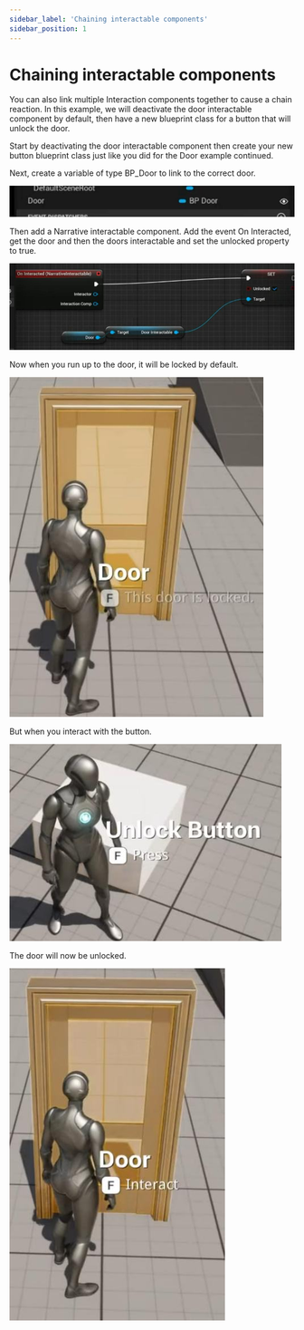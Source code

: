 ```yaml
---
sidebar_label: 'Chaining interactable components'
sidebar_position: 1
---
```


# Chaining interactable components

You can also link multiple Interaction components together to cause a chain reaction. In this example, we will deactivate the door interactable component by default, then have a new blueprint class for a button that will unlock the door.

Start by deactivating the door interactable component then create your new button blueprint class just like you did for the Door example continued.

Next, create a variable of type BP_Door to link to the correct door.

![chaining-interactable-components-variable.jpg](/img/interaction/chaining-interactable-components-variable.jpg)

Then add a Narrative interactable component. Add the event On Interacted, get the door and then the doors interactable and set the unlocked property to true.

![chaining-interactable-components-on-interacted-event.jpg](/img/interaction/chaining-interactable-components-on-interacted-event.jpg)

Now when you run up to the door, it will be locked by default.

![chaining-interactable-components-door.jpg](/img/interaction/chaining-interactable-components-door.jpg)

But when you interact with the button.

![chaining-interactable-components-unlock.jpg](/img/interaction/chaining-interactable-components-unlock.jpg)

The door will now be unlocked.

![chaining-interactable-components-unlocked.jpg](/img/interaction/chaining-interactable-components-unlocked.jpg)